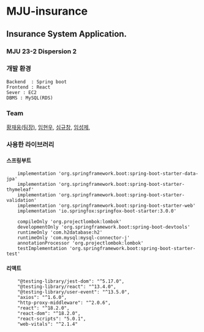 # MJU-insurance
## Insurance System Application.
### MJU 23-2 Dispersion 2

### 개발 환경
```
Backend  : Spring boot 
Frontend : React
Sever : EC2
DBMS : MySQL(RDS)
```
### Team
[황재웅(팀장)](https://github.com/wodnd0131),
[임현우](https://github.com/woowal),
[심규창](https://github.com/gyuchangShim),
[임성제](https://github.com/seongje00416),

### 사용한 라이브러리 
#### 스프링부트
```
	implementation 'org.springframework.boot:spring-boot-starter-data-jpa'
	implementation 'org.springframework.boot:spring-boot-starter-thymeleaf'
	implementation 'org.springframework.boot:spring-boot-starter-validation'
	implementation 'org.springframework.boot:spring-boot-starter-web'
	implementation 'io.springfox:springfox-boot-starter:3.0.0'

	compileOnly 'org.projectlombok:lombok'
	developmentOnly 'org.springframework.boot:spring-boot-devtools'
	runtimeOnly 'com.h2database:h2'
	runtimeOnly 'com.mysql:mysql-connector-j'
	annotationProcessor 'org.projectlombok:lombok'
	testImplementation 'org.springframework.boot:spring-boot-starter-test'
```
#### 리액트
```
    "@testing-library/jest-dom": "^5.17.0",
    "@testing-library/react": "^13.4.0",
    "@testing-library/user-event": "^13.5.0",
    "axios": "^1.6.0",
    "http-proxy-middleware": "^2.0.6",
    "react": "^18.2.0",
    "react-dom": "^18.2.0",
    "react-scripts": "5.0.1",
    "web-vitals": "^2.1.4"
```
